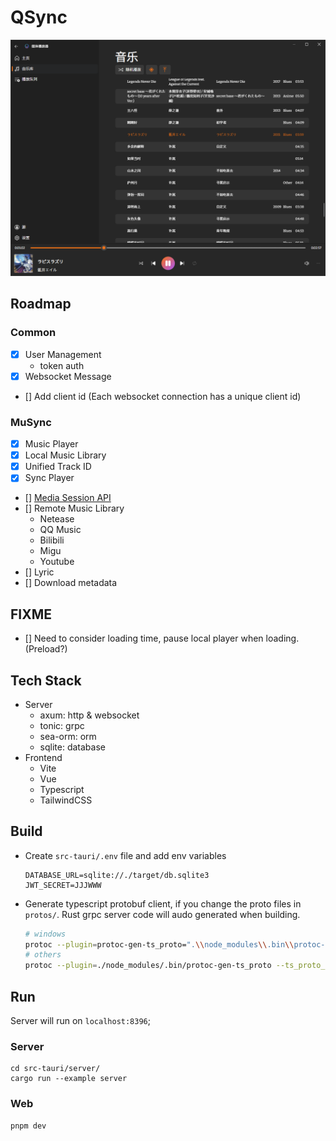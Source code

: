 # QSync

![playing](docs/img/playing.png)

## Roadmap
### Common

- [x] User Management
   - token auth
- [x] Websocket Message
- [] Add client id (Each websocket connection has a unique client id)

### MuSync
- [x] Music Player
- [x] Local Music Library
- [x] Unified Track ID
- [x] Sync Player
- [] [Media Session API](https://developer.mozilla.org/en-US/docs/Web/API/MediaSession)
- [] Remote Music Library
   - Netease
   - QQ Music
   - Bilibili
   - Migu
   - Youtube
- [] Lyric
- [] Download metadata

## FIXME
- [] Need to consider loading time, pause local player when loading. (Preload?)

## Tech Stack

- Server
   - axum: http & websocket
   - tonic: grpc
   - sea-orm: orm
   - sqlite: database
- Frontend
   - Vite
   - Vue
   - Typescript
   - TailwindCSS

## Build

- Create `src-tauri/.env` file and add env variables
   ```env
   DATABASE_URL=sqlite://./target/db.sqlite3
   JWT_SECRET=JJJWWW
   ```

- Generate typescript protobuf client, if you change the proto files in `protos/`. Rust grpc server code will audo generated when building.
   ```bash
   # windows
   protoc --plugin=protoc-gen-ts_proto=".\\node_modules\\.bin\\protoc-gen-ts_proto.cmd" --ts_proto_out=./src/generated --ts_proto_opt=esModuleInterop=true --ts_proto_opt=outputClientImpl=grpc-web ./protos/musync.proto
   # others
   protoc --plugin=./node_modules/.bin/protoc-gen-ts_proto --ts_proto_out=./src/generated --ts_proto_opt=esModuleInterop=true --ts_proto_opt=outputClientImpl=grpc-web ./protos/musync.proto
   ```

## Run

Server will run on `localhost:8396`;

### Server
```
cd src-tauri/server/
cargo run --example server
```

### Web
```
pnpm dev
```
